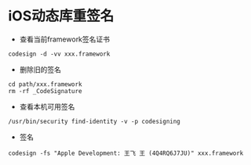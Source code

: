 # iOS动态库重签名
* 查看当前framework签名证书
```
codesign -d -vv xxx.framework
```
* 删除旧的签名
```
cd path/xxx.framework
rm -rf _CodeSignature
```
* 查看本机可用签名
```
/usr/bin/security find-identity -v -p codesigning
```
* 签名
```
codesign -fs "Apple Development: 王飞 王 (4Q4RQ6J7JU)" xxx.framework
```